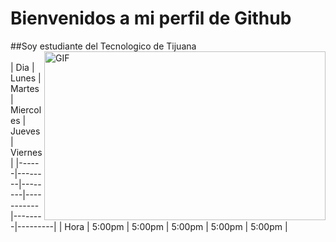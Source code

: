 # Bienvenidos a mi perfil de Github  
##Soy estudiante del Tecnologico de Tijuana
<br />
<img align="right" height="270px" width="450px" alt="GIF" src="https://feelthebrain.files.wordpress.com/2016/02/anigif_mobile_0c2771ef631e2454487bd08591aeb258-6.gif" />
<br />
| Dia  | Lunes  | Martes | Miercoles | Jueves | Viernes |
|------|--------|--------|-----------|--------|---------|
| Hora | 5:00pm | 5:00pm |   5:00pm  | 5:00pm | 5:00pm  |


